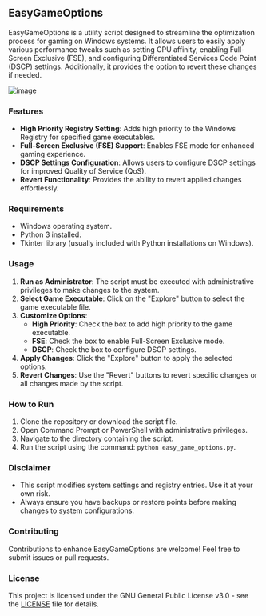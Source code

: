 ## EasyGameOptions

EasyGameOptions is a utility script designed to streamline the optimization process for gaming on Windows systems. It allows users to easily apply various performance tweaks such as setting CPU affinity, enabling Full-Screen Exclusive (FSE), and configuring Differentiated Services Code Point (DSCP) settings. Additionally, it provides the option to revert these changes if needed.

![image](https://github.com/eskezje/EasyGameOptions/assets/114604325/d7cb196f-171a-46c1-952b-2e0fe2f661ba)

### Features

- **High Priority Registry Setting**: Adds high priority to the Windows Registry for specified game executables.
- **Full-Screen Exclusive (FSE) Support**: Enables FSE mode for enhanced gaming experience.
- **DSCP Settings Configuration**: Allows users to configure DSCP settings for improved Quality of Service (QoS).
- **Revert Functionality**: Provides the ability to revert applied changes effortlessly.

### Requirements

- Windows operating system.
- Python 3 installed.
- Tkinter library (usually included with Python installations on Windows).

### Usage

1. **Run as Administrator**: The script must be executed with administrative privileges to make changes to the system.
2. **Select Game Executable**: Click on the "Explore" button to select the game executable file.
3. **Customize Options**:
   - **High Priority**: Check the box to add high priority to the game executable.
   - **FSE**: Check the box to enable Full-Screen Exclusive mode.
   - **DSCP**: Check the box to configure DSCP settings.
4. **Apply Changes**: Click the "Explore" button to apply the selected options.
5. **Revert Changes**: Use the "Revert" buttons to revert specific changes or all changes made by the script.

### How to Run

1. Clone the repository or download the script file.
2. Open Command Prompt or PowerShell with administrative privileges.
3. Navigate to the directory containing the script.
4. Run the script using the command: `python easy_game_options.py`.

### Disclaimer

- This script modifies system settings and registry entries. Use it at your own risk.
- Always ensure you have backups or restore points before making changes to system configurations.

### Contributing

Contributions to enhance EasyGameOptions are welcome! Feel free to submit issues or pull requests.

### License

This project is licensed under the GNU General Public License v3.0 - see the [LICENSE](LICENSE) file for details.
